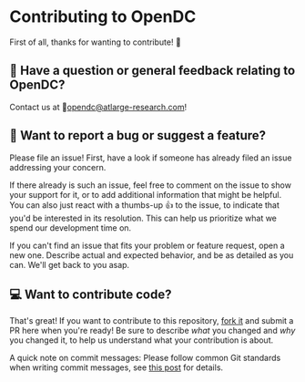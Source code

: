 # Contributing to OpenDC

First of all, thanks for wanting to contribute! 🎉


## 💬 Have a question or general feedback relating to OpenDC?

Contact us at 📧[opendc@atlarge-research.com](mailto:opendc@atlarge-research.com)!


## 🐞 Want to report a bug or suggest a feature?

Please file an issue! First, have a look if someone has already filed an issue addressing your concern. 

If there already is such an issue, feel free to comment on the issue to show your support for it, or to add additional information that might be helpful. You can also just react with a thumbs-up 👍 to the issue, to indicate that you'd be interested in its resolution. This can help us prioritize what we spend our development time on.

If you can't find an issue that fits your problem or feature request, open a new one. Describe actual and expected behavior, and be as detailed as you can. We'll get back to you asap.


## 💻 Want to contribute code?

That's great! If you want to contribute to this repository, [fork it](https://github.com/atlarge-research/opendc/new/master) and submit a PR here when you're ready! Be sure to describe *what* you changed and *why* you changed it, to help us understand what your contribution is about.

A quick note on commit messages: Please follow common Git standards when writing commit messages, see [this post](https://chris.beams.io/posts/git-commit/) for details.
